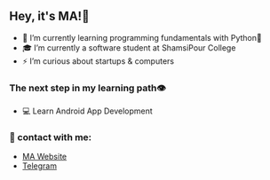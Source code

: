 ## Hey, it's MA!👋

- 🌱 I’m currently learning programming fundamentals with Python🐍
- 🎓 I’m currently a software student at ShamsiPour College
- ⚡ I’m curious about startups & computers

### The next step in my learning path👁️

- 💻 Learn Android App Development


### 🤝 contact with me:
- [MA Website](https://MehdiArman.ir)
- [Telegram](https://t.me/MehdiArmana)

